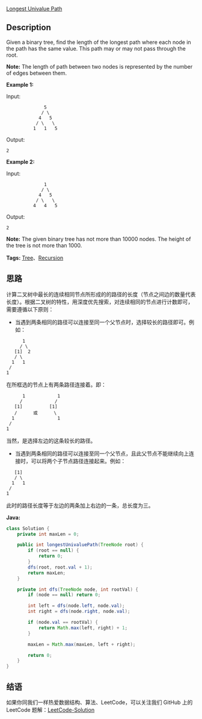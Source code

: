 [Longest Univalue Path][title]

## Description

Given a binary tree, find the length of the longest path where each node in the path has the same value. This path may or may not pass through the root.

**Note:** The length of path between two nodes is represented by the number of edges between them.

**Example 1:**

Input:

```
              5
             / \
            4   5
           / \   \
          1   1   5
```

Output:

```
2
```

**Example 2:**

Input:

```
              1
             / \
            4   5
           / \   \
          4   4   5
```

Output:

```
2
```

**Note:** The given binary tree has not more than 10000 nodes. The height of the tree is not more than 1000.

**Tags:** [Tree](https://leetcode.com/tag/tree/)、[Recursion](https://leetcode.com/tag/recursion/)


## 思路

计算二叉树中最长的连续相同节点所形成的的路径的长度（节点之间边的数量代表长度）。根据二叉树的特性，用深度优先搜索，对连续相同的节点进行计数即可，需要遵循以下原则：

- 当遇到两条相同的路径可以连接至同一个父节点时，选择较长的路径即可。例如：

```
      1
     / \
   [1]  2
   / \
  1   1
 /
1
```

在所框选的节点上有两条路径连接着。即：

```
      1            1
     /            /
   [1]          [1]
   /      或      \
  1                1
 /
1
```

当然，是选择左边的这条较长的路径。

- 当遇到两条相同的路径可以连接至同一个父节点，且此父节点不能继续向上连接时，可以将两个子节点路径连接起来。例如：

```
   [1]
   / \
  1   1
 /
1
```

此时的路径长度等于左边的两条加上右边的一条，总长度为三。

**Java:**

```java
class Solution {
    private int maxLen = 0;

    public int longestUnivaluePath(TreeNode root) {
        if (root == null) {
            return 0;
        }
        dfs(root, root.val + 1);
        return maxLen;
    }

    private int dfs(TreeNode node, int rootVal) {
        if (node == null) return 0;

        int left = dfs(node.left, node.val);
        int right = dfs(node.right, node.val);

        if (node.val == rootVal) {
            return Math.max(left, right) + 1;
        }

        maxLen = Math.max(maxLen, left + right);

        return 0;
    }
}
```

## 结语

如果你同我们一样热爱数据结构、算法、LeetCode，可以关注我们 GitHub 上的 LeetCode 题解：[LeetCode-Solution][ls]

[title]: https://leetcode.com/problems/longest-univalue-path/description/
[ls]: https://github.com/RichCodersAndMe/LeetCode-Solution
